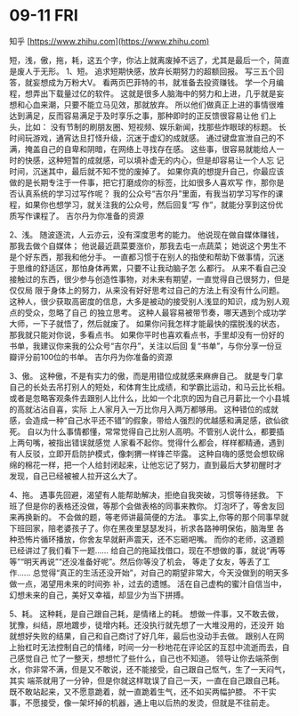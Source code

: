 # 09-11 FRI



知乎 [https://www.zhihu.com](https://www.zhihu.com) 

 短，浅，傲，拖，耗，这五个字，你沾上就离废掉不远了，尤其是最后⼀个，简直是废⼈于⽆形。 1、短。 追求短期快感，放弃⻓期努⼒的超额回报。 写三五个回答，就妄想成为万粉⼤V。 看两⻚巴菲特的书，就准备去投资赚钱。 学⼀个⽉编程，想弄出下载量过亿的软件。 这就是很多⼈脑海中的努⼒和上进，⼏乎就是妄想和⼼⾎来潮，只要不能⽴⻢⻅效，那就放弃。 所以他们做真正上进的事情很难达到满⾜，反⽽容易满⾜于及时享乐之事，那种即时的正反馈很容易让他 们上头，⽐如： 没有节制的刷朋友圈、短视频、娱乐新闻，找那些炸眼球的标题。 ⻓时间玩游戏，通宵达旦打怪升级，沉迷于虚幻的成就感。 通过键盘宣泄⾃⼰的不满，掩盖⾃⼰的⾃卑和阴暗，在⽹络上寻找存在感。 这些事，很容易就能给⼈⼀时的快感，这种短暂的成就感，可以填补虚⽆的内⼼，但是却容易让⼀个⼈忘 记时间，沉迷其中，最后就不知不觉的废掉了。 如果你真的想提升⾃⼰，你最应该做的是⻓期专注于⼀件事，把它打磨成你的标签，⽐如很多⼈喜欢写 作，那你是否认真系统的学习过写作呢？ 我的公众号“吉尔丹”⾥⾯，有我当初学习写作的课程，如果你也想学习，就关注我的公众号，然后回复“写 作”，就能分享到这份优质写作课程了。 吉尔丹为你准备的资源

2、浅。 随波逐流，⼈云亦云，没有深度思考的能⼒。 他说现在做⾃媒体赚钱，那我去做个⾃媒体； 他说最近蔬菜要涨价，那我去屯⼀点蔬菜； 她说这个男⽣不是个好东⻄，那我和他分⼿。 ⼀直都习惯于在别⼈的指使和帮助下做事情，沉迷于思维的舒适区，那怕身体再累，只要不让我动脑⼦怎 么都⾏。 从来不看⾃⼰没接触过的东⻄，很少参与创造性事物，对未来有期望，⼀直觉得⾃⼰很努⼒，但是仅仅局 限于身体上的努⼒，从来没有好好思考过⾃⼰的⽅法上有没有什么问题。 这种⼈，很少获取⾼密度的信息，⼤多是被动的接受别⼈浅显的知识，成为别⼈观点的受众，忽略了⾃⼰ 的独⽴思考。 这种⼈最容易被带节奏，哪天遇到个成功学⼤师，⼀下⼦就悟了，然后就废了。 如果你问我怎样才能最快的摆脱浅的状态，那我就只能对你说，多看点书。 如果你平时也喜欢看点书，⼿⾥却没有⼀份好的书单，我建议你来我的公众号“吉尔丹”，关注以后回 复“书单”，与你分享⼀份⾖瓣评分前100位的书单。 吉尔丹为你准备的资源 

3、傲。 这种傲，不是有实⼒的傲，⽽是⽤错位成就感来麻痹⾃⼰。 就是专⻔拿⾃⼰的⻓处去吊打别⼈的短处，和体育⽣⽐成绩，和学霸⽐运动，和⻢云⽐⻓相。 或者是忽略客观条件去跟别⼈⽐什么，⽐如⼀个北京的因为⾃⼰⽉薪⽐⼀个⼩县城的⾼就沾沾⾃喜，实际 上⼈家⽉⼊⼀万⽐你⽉⼊两万都够⽤。 这种错位的成就感，会造成⼀种“⾃⼰⽔平还不错”的假象，带给⼈强烈的优越感和满⾜感，欲仙欲死。 ⾃以为什么事情都懂，常常觉得⾃⼰⽐别⼈⾼明。不管别⼈说什么，都要插上两句嘴，被指出错误就感觉 ⼈家看不起你。觉得什么都会，样样都精通，遇到有⼈反驳，⽴即开启防护模式，像刺猬⼀样锋芒毕露。 这种⾃嗨的感觉会想软绵绵的棉花⼀样，把⼀个⼈给封闭起来，让他忘记了努⼒，直到最后⼤梦初醒时才 发现，⾃⼰已经被被⼈拉开这么⼤了。 

4、拖。 遇事先回避，渴望有⼈能帮助解决，拒绝⾃我突破，习惯等待拯救。 下班了但是你的表格还没做，等那个会做表格的同事来教你。 灯泡坏了，等舍友回来再换新的。 不会做的题，等⽼师讲最简便的⽅法。 事实上,你等的那个同事早就下班回家，陪⽼婆孩⼦了。你在⿊夜⾥瑟瑟发抖，祈求各路神明保佑，脑海⾥ 各种恐怖⽚循环播放，你舍友早就鼾声震天，还不忘砸吧嘴。 ⽽你的⽼师，这道题已经讲过了我们看下⼀题…… 给⾃⼰的拖延找借⼝，现在不想做的事，就说“再等等”“明天再说”“还没准备好呢”。然后你等没了机会， 等⾛了⼥友，等丢了⼯作…… 总觉得“真正的⽣活还没开始”，对⾃⼰的期望⾮常⼤，今天没做到的明天多做⼀点，渴望⽤未来的时间弥 补，过去的遗憾。 活在⾃⼰虚构的蜜汁⾃信当中，幻想未来的⾃⼰，美好⼜幸福，却显少为当下拼搏。 

5、耗。 这种耗，是⾃⼰跟⾃⼰耗，是情绪上的耗。 想做⼀件事，⼜不敢去做，犹豫，纠结，原地踱步，徒增内耗。还没执⾏就先想了⼀⼤堆没⽤的，还没开 始就想好失败的结果，⾃⼰和⾃⼰商讨了好⼏年，最后也没动⼿去做。 跟别⼈在⽹上抬杠时⽆法控制⾃⼰的情绪，时间⼀分⼀秒地花在评论区的互怼中流逝⽽去，⾃⼰感觉⾃⼰ 忙了⼀整天，想想忙了些什么，⾃⼰也不知道。 领导让你去端茶倒⽔，你⾮常不满，但是⼜不敢说，还不能接受，⾃⼰跟⾃⼰怄⽓，⽣了⼀天闷⽓，其实 端茶就⽤了⼀分钟，但是你就这样耽误了⾃⼰⼀天，⼀直在⾃⼰跟⾃⼰耗。 既不敢站起来，⼜不愿意跪着，就⼀直跪着⽣⽓，还不如买两幅护膝。 不⼲实事，不愿接受，像⼀架坏掉的机器，通上电以后热的发烫，但就是不往前⾛。

